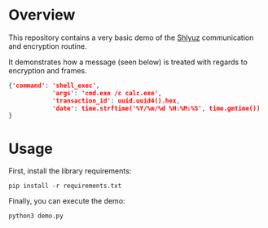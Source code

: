 # Overview
This repository contains a very basic demo of the [Shlyuz](https://github.com/shlyuz) communication and encryption routine.

It demonstrates how a message (seen below) is treated with regards to encryption and frames.

```json
{'command': 'shell_exec',
            'args': 'cmd.exe /c calc.exe',
            'transaction_id': uuid.uuid4().hex,
            'date': time.strftime('%Y/%m/%d %H:%M:%S', time.gmtime())
}
```

# Usage

First, install the library requirements:

```shell
pip install -r requirements.txt
```

Finally, you can execute the demo:

```shell
python3 demo.py
```
